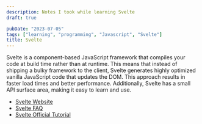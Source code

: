 ```yaml
---
description: Notes I took while learning Svelte
draft: true

pubDate: "2023-07-05"
tags: ["learning", "programming", "Javascript", "Svelte"]
title: Svelte
---
```


Svelte is a component-based JavaScript framework that compiles your code at build time rather than at runtime. This means that instead of shipping a bulky framework to the client, Svelte generates highly optimized vanilla JavaScript code that updates the DOM. This approach results in faster load times and better performance. Additionally, Svelte has a small API surface area, making it easy to learn and use.

- [Svelte Website](https://svelte.dev/)
- [Svelte FAQ](https://svelte.dev/faq)
- [Svelte Official Tutorial](https://svelte.dev/tutorial/basics)
